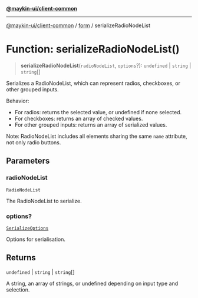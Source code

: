 [**@maykin-ui/client-common**](../../README.md)

***

[@maykin-ui/client-common](../../README.md) / [form](../README.md) / serializeRadioNodeList

# Function: serializeRadioNodeList()

> **serializeRadioNodeList**(`radioNodeList`, `options`?): `undefined` \| `string` \| `string`[]

Serializes a RadioNodeList, which can represent radios, checkboxes, or other grouped inputs.

Behavior:
- For radios: returns the selected value, or undefined if none selected.
- For checkboxes: returns an array of checked values.
- For other grouped inputs: returns an array of serialized values.

Note: RadioNodeList includes all elements sharing the same `name` attribute,
not only radio buttons.

## Parameters

### radioNodeList

`RadioNodeList`

The RadioNodeList to serialize.

### options?

[`SerializeOptions`](../type-aliases/SerializeOptions.md)

Options for serialisation.

## Returns

`undefined` \| `string` \| `string`[]

A string, an array of strings, or undefined depending on input type and selection.
